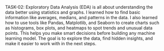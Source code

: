  TASK-02:
Exploratory Data Analysis (EDA) is all about understanding the data better using statistics and graphs. I learned how to find basic information like averages, medians, and patterns in the data. I also learned how to use tools like Pandas, Matplotlib, and Seaborn to create charts such as histograms, box plots, and heatmaps to spot trends and unusual data points. This helps you make smart decisions before building any machine learning model. The goal is to explore the data, find hidden insights, and make it easier to work with in the next steps.
